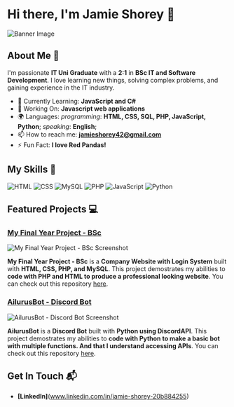 # Hi there, I'm Jamie Shorey 👋

![Banner Image](placeholder)

## About Me 🚀

I'm passionate **IT Uni Graduate** with a **2:1** in **BSc IT and Software Development**. I love learning new things, solving complex problems, and gaining experience in the IT industry.

- 🌱 Currently Learning: **JavaScript and C#**
- 🔭 Working On: **Javascript web applications**
- 🌍 Languages: *programming*: **HTML, CSS, SQL, PHP, JavaScript, Python**; *speaking*: **English**;
- 📫 How to reach me: **jamieshorey42@gmail.com**
- ⚡ Fun Fact: **I love Red Pandas!**

## My Skills 🧠

![HTML](https://img.shields.io/badge/-HTML-E34F26?style=flat-square&logo=html5&logoColor=white)
![CSS](https://img.shields.io/badge/-CSS-1572B6?style=flat-square&logo=css3&logoColor=white)
![MySQL](https://img.shields.io/badge/MySQL-4479A1.svg?style=flat-square&logo=MySQL&logoColor=white)
![PHP](https://img.shields.io/badge/PHP-777BB4.svg?style=flat-square&logo=PHP&logoColor=white)
![JavaScript](https://img.shields.io/badge/-JavaScript-F0DB4F?style=flat-square&logo=javascript&logoColor=black)
![Python](https://img.shields.io/badge/-Python-4584B6?style=flat-square&logo=python&logoColor=white)

## Featured Projects 💻

### [My Final Year Project - BSc](https://github.com/bodinbuster/Project)

![My Final Year Project - BSc Screenshot](url_placeholder)

**My Final Year Project - BSc** is a **Company Website with Login System** built with **HTML, CSS, PHP, and MySQL**. This project demostrates my abilities to **code with PHP and HTML to produce a professional looking website**. You can check out this repository [here](https://github.com/bodinbuster/Project).

### [AilurusBot - Discord Bot](https://github.com/bodinbuster/AilurusBot)

![AilurusBot - Discord Bot Screenshot](url_placeholder)

**AilurusBot** is a **Discord Bot** built with **Python using DiscordAPI**. This project demostrates my abilities to **code with Python to make a basic bot with multiple functions. And that I understand accessing APIs**. You can check out this repository [here](https://github.com/bodinbuster/AilurusBot).

## Get In Touch 📬

- **[LinkedIn]**(www.linkedin.com/in/jamie-shorey-20b884255)

<!--
**bodinbuster/bodinbuster** is a ✨ _special_ ✨ repository because its `README.md` (this file) appears on your GitHub profile.

Here are some ideas to get you started:

- 🔭 I’m currently working on ...
- 🌱 I’m currently learning ...
- 👯 I’m looking to collaborate on ...
- 🤔 I’m looking for help with ...
- 💬 Ask me about ...
- 📫 How to reach me: ...
- 😄 Pronouns: ...
- ⚡ Fun fact: ...
-->
